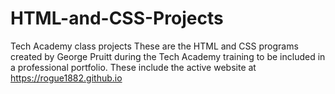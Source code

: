 # HTML-and-CSS-Projects
Tech Academy class projects 
These are the HTML and CSS programs created by George Pruitt during the Tech Academy training to be included in a professional portfolio.
These include the active website at https://rogue1882.github.io
